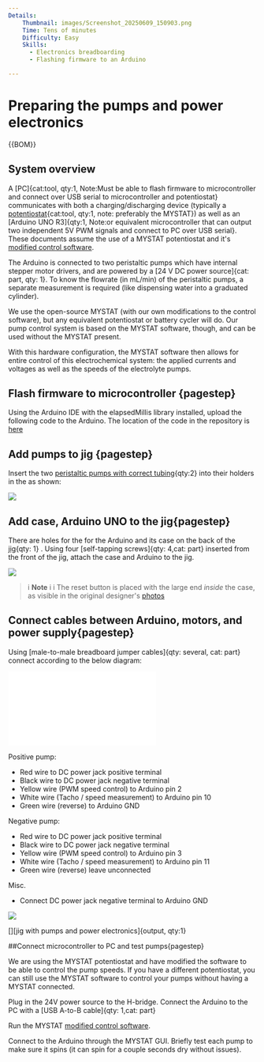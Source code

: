 ```yaml
---
Details:
    Thumbnail: images/Screenshot_20250609_150903.png
    Time: Tens of minutes
    Difficulty: Easy
    Skills:
      - Electronics breadboarding
      - Flashing firmware to an Arduino 

---
```

<!-- There should be only one Header per page. You do not need to use all the keys -->
# Preparing the pumps and power electronics

{{BOM}}

## System overview

A [PC]{cat:tool, qty:1, Note:Must be able to flash firmware to microcontroller and connect over USB serial to microcontroller and potentiostat} communicates with both a charging/discharging device (typically a [potentiostat](pstat.md){cat:tool, qty:1, note: preferably the MYSTAT}) as well as an [Arduino UNO R3]{qty:1, Note:or equivalent microcontroller that can output two independent 5V PWM signals and connect to PC over USB serial}. These documents assume the use of a MYSTAT potentiostat and it's [modified control software](https://codeberg.org/FBRC/mystat/).

The Arduino is connected to two peristaltic pumps which have internal stepper motor drivers, and are powered by a [24 V DC power source]{cat: part, qty: 1}. To know the flowrate (in mL/min) of the peristaltic pumps, a separate measurement is required (like dispensing water into a graduated cylinder).

We use the open-source MYSTAT (with our own modifications to the control software), but any equivalent potentiostat or battery cycler will do. Our pump control system is based on the MYSTAT software, though, and can be used without the MYSTAT present.

With this hardware configuration, the MYSTAT software then allows for entire control of this electrochemical system: the applied currents and voltages as well as the speeds of the electrolyte pumps. 


## Flash firmware to microcontroller {pagestep}

Using the Arduino IDE with the elapsedMillis library installed, upload the following code to the Arduino. The location of the code in the repository is [here](https://codeberg.org/FBRC/RFB-dev-kit/src/branch/main/firmware/ArduinoUnoR3_MotorControl.ino)

## Add pumps to jig {pagestep}

Insert the two [peristaltic pumps with correct tubing](fromstep){qty:2} into their holders in the as shown:

![](images/Screenshot_20250610_105323.png)

## Add case, Arduino UNO to the jig{pagestep}

There are holes for the for the Arduino and its case on the back of the [jig](fromstep){qty: 1} . Using four [self-tapping screws]{qty: 4,cat: part} inserted from the front of the jig, attach the case and Arduino to the jig.

![](images/Screenshot_20250609_151049.png)


>i **Note** 
>i
>i The reset button is placed with the large end *inside* the case, as visible in the original designer's [photos](https://www.thingiverse.com/thing:628929)


## Connect cables between Arduino, motors, and power supply{pagestep}

Using [male-to-male breadboard jumper cables]{qty: several, cat: part} connect according to the below diagram:

![](../CAD/exports/schematic.pdf)

Positive pump:

- Red wire to DC power jack positive terminal
- Black wire to DC power jack negative terminal
- Yellow wire (PWM speed control) to Arduino pin 2
- White wire (Tacho / speed measurement) to Arduino pin 10
- Green wire (reverse) to Arduino GND

Negative pump:

- Red wire to DC power jack positive terminal
- Black wire to DC power jack negative terminal
- Yellow wire (PWM speed control) to Arduino pin 3
- White wire (Tacho / speed measurement) to Arduino pin 11
- Green wire (reverse) leave unconnected

Misc.

- Connect DC power jack negative terminal to Arduino GND


![](images/Screenshot_20250610_105535.png)


[][jig with pumps and power electronics]{output, qty:1}

##Connect microcontroller to PC and test pumps{pagestep}


We are using the MYSTAT potentiostat and have modified the software to be able to control the pump speeds. If you have a different potentiostat, you can still use the MYSTAT software to control your pumps without having a MYSTAT connected.

Plug in the 24V power source to the H-bridge. Connect the Arduino to the PC with a [USB A-to-B cable]{qty: 1,cat: part}

Run the MYSTAT [modified control software](https://codeberg.org/FBRC/mystat/).

Connect to the Arduino through the MYSTAT GUI. Briefly test each pump to make sure it spins (it can spin for a couple seconds dry without issues).







